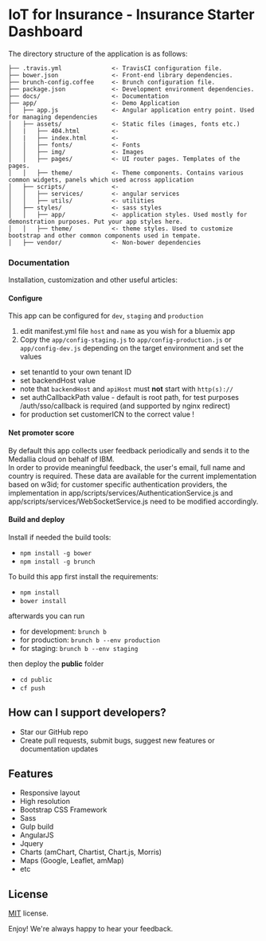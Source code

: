 # IoT for Insurance - Insurance Starter Dashboard


The directory structure of the application is as follows:
```
├── .travis.yml              <- TravisCI configuration file.
├── bower.json               <- Front-end library dependencies.
├── brunch-config.coffee     <- Brunch configuration file.
├── package.json             <- Development environment dependencies.
├── docs/                    <- Documentation
├── app/                     <- Demo Application
│   ├── app.js               <- Angular application entry point. Used for managing dependencies
│   ├── assets/              <- Static files (images, fonts etc.)
│   |   ├── 404.html         <-
│   |   ├── index.html       <-
│   │   ├── fonts/           <- Fonts
│   │   ├── img/             <- Images
│   │   ├── pages/           <- UI router pages. Templates of the pages.
│   │   ├── theme/           <- Theme components. Contains various common widgets, panels which used across application
│   ├── scripts/             <-
│   │   ├── services/        <- angular services
│   │   ├── utils/           <- utilities
│   ├── styles/              <- sass styles
│   │   ├── app/             <- application styles. Used mostly for demonstration purposes. Put your app styles here.
│   │   ├── theme/           <- theme styles. Used to customize bootstrap and other common components used in tempate.
│   ├── vendor/              <- Non-bower dependencies
```




### Documentation
Installation, customization and other useful articles:


#### Configure
This app can be configured for `dev`, `staging` and `production`
1. edit manifest.yml file `host` and `name` as you wish for a bluemix app
2. Copy the `app/config-staging.js` to `app/config-production.js` or `app/config-dev.js` depending on the target environment and set the values
  * set tenantId to your own tenant ID
  * set backendHost value
  * note that `backendHost` and `apiHost` must **not** start with `http(s)://`
  * set authCallbackPath value - default is root path, for test purposes /auth/sso/callback is required (and supported by nginx redirect)
  * for production set customerICN to the correct value !

#### Net promoter score
By default this app collects user feedback periodically and sends it to the Medallia cloud on behalf of IBM.
<br> In order to provide meaningful feedback, the user's email, full name and country is required.
These data are available for the current implementation based on w3id; for customer specific authentication providers,
the implementation in app/scripts/services/AuthenticationService.js and app/scripts/services/WebSocketService.js
need to be modified accordingly.


#### Build and deploy
Install if needed the build tools:
* `npm install -g bower`  
* `npm install -g brunch`

To build this app first install the requirements:
* `npm install`
* `bower install`

afterwards you can run
* for development: `brunch b`
* for production: `brunch b --env production`
* for staging: `brunch b --env staging`

then deploy the **public** folder
* `cd public`
* `cf push`


## How can I support developers?
- Star our GitHub repo
- Create pull requests, submit bugs, suggest new features or documentation updates


## Features
* Responsive layout
* High resolution
* Bootstrap CSS Framework
* Sass
* Gulp build
* AngularJS
* Jquery
* Charts (amChart, Chartist, Chart.js, Morris)
* Maps (Google, Leaflet, amMap)
* etc

License
-------------
<a href=/LICENSE target="_blank">MIT</a> license.


Enjoy!
We're always happy to hear your feedback.
